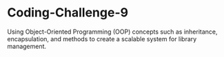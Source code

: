 # Coding-Challenge-9
Using Object-Oriented Programming (OOP) concepts such as inheritance, encapsulation, and methods to create a scalable system for library management.
